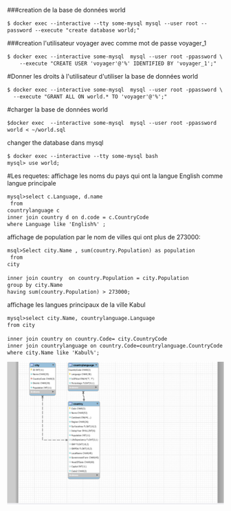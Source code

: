 ###creation de la base de données world
```
$ docker exec --interactive --tty some-mysql mysql --user root --password --execute "create database world;"
```
###creation l'utilisateur voyager avec comme mot de passe voyager_1
```
$ docker exec --interactive some-mysql  mysql --user root -ppassword \
    --execute "CREATE USER 'voyager'@'%' IDENTIFIED BY 'voyager_1';"
```    
 #Donner les droits à l'utilisateur d'utiliser la base de données world
 ```
 $ docker exec --interactive some-mysql  mysql --user root -ppassword \
   --execute "GRANT ALL ON world.* TO 'voyager'@'%';" 
 ```
 #charger la base de données world
 ```
 $docker exec  --interactive some-mysql  mysql --user root -ppassword world < ~/world.sql  
 ```
 changer the database dans mysql
 ```
 $ docker exec --interactive --tty some-mysql bash
 mysql> use world;
```

#Les requetes:
affichage les noms du pays qui ont la langue English comme langue principale
```
mysql>select c.Language, d.name
 from 
countrylanguage c
inner join country d on d.code = c.CountryCode
where Language like 'English%' ;
```
affichage de population par le nom de villes qui ont plus de 273000:
```
msql>Select city.Name , sum(country.Population) as population
 from 
city 

inner join country  on country.Population = city.Population
group by city.Name
having sum(country.Population) > 273000; 
```
affichage les langues principaux de la ville Kabul
```
mysql>select city.Name, countrylanguage.Language
from city

inner join country on country.Code= city.CountryCode
inner join countrylanguage on country.Code=countrylanguage.CountryCode
where city.Name like 'Kabul%';
```

![alt tag](pict.png)
